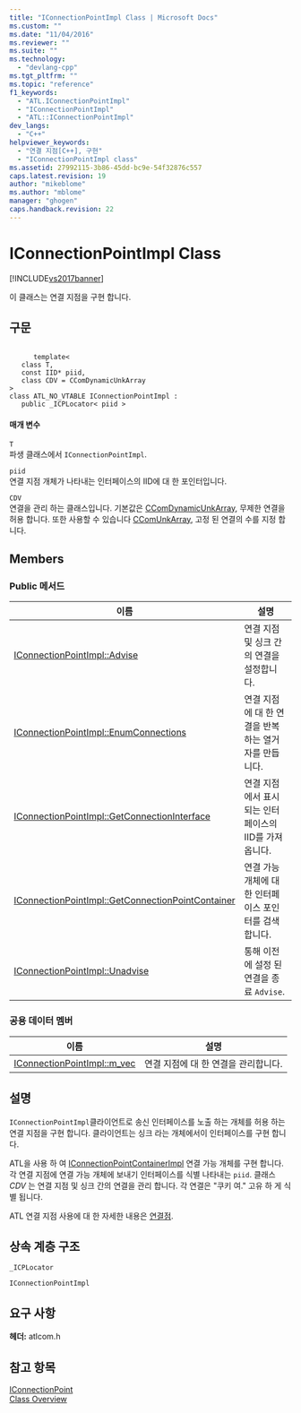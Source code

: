 ```yaml
---
title: "IConnectionPointImpl Class | Microsoft Docs"
ms.custom: ""
ms.date: "11/04/2016"
ms.reviewer: ""
ms.suite: ""
ms.technology: 
  - "devlang-cpp"
ms.tgt_pltfrm: ""
ms.topic: "reference"
f1_keywords: 
  - "ATL.IConnectionPointImpl"
  - "IConnectionPointImpl"
  - "ATL::IConnectionPointImpl"
dev_langs: 
  - "C++"
helpviewer_keywords: 
  - "연결 지점[C++], 구현"
  - "IConnectionPointImpl class"
ms.assetid: 27992115-3b86-45dd-bc9e-54f32876c557
caps.latest.revision: 19
author: "mikeblome"
ms.author: "mblome"
manager: "ghogen"
caps.handback.revision: 22
---
```

# IConnectionPointImpl Class
[!INCLUDE[vs2017banner](../../assembler/inline/includes/vs2017banner.md)]

이 클래스는 연결 지점을 구현 합니다.  
  
## 구문  
  
```  
  
      template<  
   class T,  
   const IID* piid,  
   class CDV = CComDynamicUnkArray   
>  
class ATL_NO_VTABLE IConnectionPointImpl :  
   public _ICPLocator< piid >  
```  
  
#### 매개 변수  
 `T`  
 파생 클래스에서 `IConnectionPointImpl`.  
  
 `piid`  
 연결 지점 개체가 나타내는 인터페이스의 IID에 대 한 포인터입니다.  
  
 `CDV`  
 연결을 관리 하는 클래스입니다.  기본값은  [CComDynamicUnkArray](../../atl/reference/ccomdynamicunkarray-class.md), 무제한 연결을 허용 합니다.  또한 사용할 수 있습니다  [CComUnkArray](../../atl/reference/ccomunkarray-class.md), 고정 된 연결의 수를 지정 합니다.  
  
## Members  
  
### Public 메서드  
  
|이름|설명|  
|--------|--------|  
|[IConnectionPointImpl::Advise](../Topic/IConnectionPointImpl::Advise.md)|연결 지점 및 싱크 간의 연결을 설정합니다.|  
|[IConnectionPointImpl::EnumConnections](../Topic/IConnectionPointImpl::EnumConnections.md)|연결 지점에 대 한 연결을 반복 하는 열거자를 만듭니다.|  
|[IConnectionPointImpl::GetConnectionInterface](../Topic/IConnectionPointImpl::GetConnectionInterface.md)|연결 지점에서 표시 되는 인터페이스의 IID를 가져옵니다.|  
|[IConnectionPointImpl::GetConnectionPointContainer](../Topic/IConnectionPointImpl::GetConnectionPointContainer.md)|연결 가능 개체에 대 한 인터페이스 포인터를 검색합니다.|  
|[IConnectionPointImpl::Unadvise](../Topic/IConnectionPointImpl::Unadvise.md)|통해 이전에 설정 된 연결을 종료 `Advise`.|  
  
### 공용 데이터 멤버  
  
|이름|설명|  
|--------|--------|  
|[IConnectionPointImpl::m\_vec](../Topic/IConnectionPointImpl::m_vec.md)|연결 지점에 대 한 연결을 관리합니다.|  
  
## 설명  
 `IConnectionPointImpl`클라이언트로 송신 인터페이스를 노출 하는 개체를 허용 하는 연결 지점을 구현 합니다.  클라이언트는 싱크 라는 개체에서이 인터페이스를 구현 합니다.  
  
 ATL을 사용 하 여  [IConnectionPointContainerImpl](../../atl/reference/iconnectionpointcontainerimpl-class.md) 연결 가능 개체를 구현 합니다.  각 연결 지점에 연결 가능 개체에 보내기 인터페이스를 식별 나타내는 `piid`.  클래스  *CDV* 는 연결 지점 및 싱크 간의 연결을 관리 합니다.  각 연결은 "쿠키 여." 고유 하 게 식별 됩니다.  
  
 ATL 연결 지점 사용에 대 한 자세한 내용은  [연결점](../../atl/atl-connection-points.md).  
  
## 상속 계층 구조  
 `_ICPLocator`  
  
 `IConnectionPointImpl`  
  
## 요구 사항  
 **헤더:**  atlcom.h  
  
## 참고 항목  
 [IConnectionPoint](http://msdn.microsoft.com/library/windows/desktop/ms694318)   
 [Class Overview](../../atl/atl-class-overview.md)